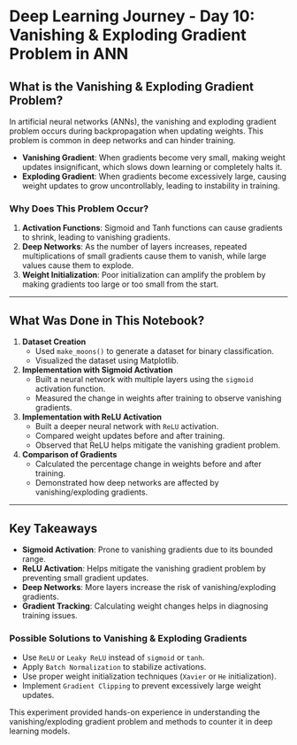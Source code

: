 # Deep Learning Journey - Day 10: Vanishing & Exploding Gradient Problem in ANN

## What is the Vanishing & Exploding Gradient Problem?
In artificial neural networks (ANNs), the vanishing and exploding gradient problem occurs during backpropagation when updating weights. This problem is common in deep networks and can hinder training.

- **Vanishing Gradient**: When gradients become very small, making weight updates insignificant, which slows down learning or completely halts it.
- **Exploding Gradient**: When gradients become excessively large, causing weight updates to grow uncontrollably, leading to instability in training.

### Why Does This Problem Occur?
1. **Activation Functions**: Sigmoid and Tanh functions can cause gradients to shrink, leading to vanishing gradients.
2. **Deep Networks**: As the number of layers increases, repeated multiplications of small gradients cause them to vanish, while large values cause them to explode.
3. **Weight Initialization**: Poor initialization can amplify the problem by making gradients too large or too small from the start.

---

## What Was Done in This Notebook?
1. **Dataset Creation**
   - Used `make_moons()` to generate a dataset for binary classification.
   - Visualized the dataset using Matplotlib.
2. **Implementation with Sigmoid Activation**
   - Built a neural network with multiple layers using the `sigmoid` activation function.
   - Measured the change in weights after training to observe vanishing gradients.
3. **Implementation with ReLU Activation**
   - Built a deeper neural network with `ReLU` activation.
   - Compared weight updates before and after training.
   - Observed that ReLU helps mitigate the vanishing gradient problem.
4. **Comparison of Gradients**
   - Calculated the percentage change in weights before and after training.
   - Demonstrated how deep networks are affected by vanishing/exploding gradients.

---

## Key Takeaways
- **Sigmoid Activation**: Prone to vanishing gradients due to its bounded range.
- **ReLU Activation**: Helps mitigate the vanishing gradient problem by preventing small gradient updates.
- **Deep Networks**: More layers increase the risk of vanishing/exploding gradients.
- **Gradient Tracking**: Calculating weight changes helps in diagnosing training issues.

### Possible Solutions to Vanishing & Exploding Gradients
- Use `ReLU` or `Leaky ReLU` instead of `sigmoid` or `tanh`.
- Apply `Batch Normalization` to stabilize activations.
- Use proper weight initialization techniques (`Xavier` or `He` initialization).
- Implement `Gradient Clipping` to prevent excessively large weight updates.

This experiment provided hands-on experience in understanding the vanishing/exploding gradient problem and methods to counter it in deep learning models.

